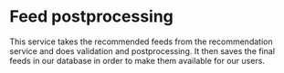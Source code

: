 # Feed postprocessing

This service takes the recommended feeds from the recommendation service and does
validation and postprocessing. It then saves the final feeds in our database in order
to make them available for our users.